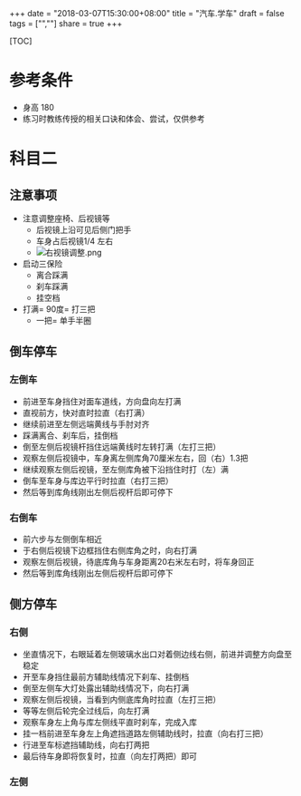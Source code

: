 +++
date = "2018-03-07T15:30:00+08:00"
title = "汽车.学车"
draft = false
tags = ["",""]
share = true
+++

[TOC]

# 参考条件
- 身高 180
- 练习时教练传授的相关口诀和体会、尝试，仅供参考

# 科目二
## 注意事项
- 注意调整座椅、后视镜等
	- 后视镜上沿可见后侧门把手
	- 车身占后视镜1/4 左右
	- ![右视镜调整.png](http://otzm88f21.bkt.clouddn.com/8458d438-e633-4d2d-a079-841e6e705b34.png)
- 启动三保险
	- 离合踩满
	- 刹车踩满
	- 挂空档
- 打满= 90度= 打三把
	- 一把= 单手半圈

## 倒车停车
### 左倒车
- 前进至车身挡住对面车道线，方向盘向左打满
- 直视前方，快对直时拉直（右打满）
- 继续前进至左侧远端黄线与手肘对齐
- 踩满离合、刹车后，挂倒档
- 倒至左侧后视镜杆挡住远端黄线时左转打满（左打三把）
- 观察左侧后视镜中，车身离左侧库角70厘米左右，回（右）1.3把
- 继续观察左侧后视镜，至左侧库角被下沿挡住时打（左）满
- 倒车至车身与库边平行时拉直（右打三把）
- 然后等到库角线刚出左侧后视杆后即可停下

### 右倒车
- 前六步与左侧倒车相近
- 于右侧后视镜下边框挡住右侧库角之时，向右打满
- 观察左侧后视镜，待底库角与车身距离20右米左右时，将车身回正
- 然后等到库角线刚出左侧后视杆后即可停下


## 侧方停车
### 右侧
- 坐直情况下，右眼延着左侧玻璃水出口对着侧边线右侧，前进并调整方向盘至稳定
- 开至车身挡住最前方辅助线情况下刹车、挂倒档
- 倒至左侧车大灯处露出辅助线情况下，向右打满
- 观察左侧后视镜，当看到内侧底库角时拉直（左打三把）
- 等等左侧后轮完全过线后，向左打满
- 观察车身左上角与库左侧线平直时刹车，完成入库
- 挂一档前进至车身左上角遮挡道路左侧辅助线时，拉直（向右打三把）
- 行进至车标遮挡辅助线，向右打两把
- 最后待车身即将恢复时，拉直（向左打两把）即可

### 左侧